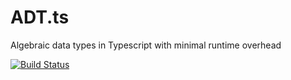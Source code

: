 # ADT.ts
Algebraic data types in Typescript with minimal runtime overhead

<a href="https://travis-ci.org/gigobyte/ADT.ts"><img src="https://travis-ci.org/gigobyte/ADT.ts.svg?branch=master" alt="Build Status"></a>
